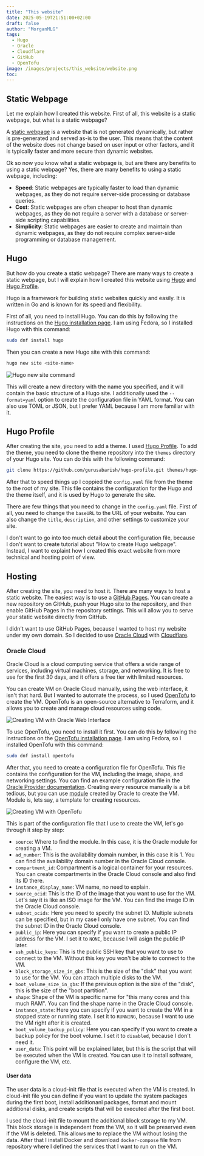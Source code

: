 ```yaml
---
title: "This website"
date: 2025-05-19T21:51:00+02:00
draft: false
author: "MorganMLG"
tags:
  - Hugo
  - Oracle
  - Cloudflare
  - GitHub
  - OpenTofu
image: /images/projects/this_website/website.png
toc:
---
```

## Static Webpage

Let me explain how I created this website. First of all, this website is a static webpage, but what is a static webpage? 

A [static webpage](https://en.wikipedia.org/wiki/Static_web_page) is a website that is not generated dynamically, but rather is pre-generated and served as-is to the user. This means that the content of the website does not change based on user input or other factors, and it is typically faster and more secure than dynamic websites. 

Ok so now you know what a static webpage is, but are there any benefits to using a static webpage? Yes, there are many benefits to using a static webpage, including:
- **Speed**: Static webpages are typically faster to load than dynamic webpages, as they do not require server-side processing or database queries.
- **Cost**: Static webpages are often cheaper to host than dynamic webpages, as they do not require a server with a database or server-side scripting capabilities.
- **Simplicity**: Static webpages are easier to create and maintain than dynamic webpages, as they do not require complex server-side programming or database management.

## Hugo

But how do you create a static webpage? There are many ways to create a static webpage, but I will explain how I created this website using [Hugo](https://gohugo.io/) and [Hugo Profile](https://github.com/gurusabarish/hugo-profile).

Hugo is a framework for building static websites quickly and easily. It is written in Go and is known for its speed and flexibility. 

First of all, you need to install Hugo. You can do this by following the instructions on the [Hugo installation page](https://gohugo.io/getting-started/installing/). I am using Fedora, so I installed Hugo with this command: 
```bash
sudo dnf install hugo
```

 Then you can create a new Hugo site with this command:
```bash
hugo new site <site-name>
```
![Hugo new site command](/images/projects/this_website/hugo_new_site.png)


This will create a new directory with the name you specified, and it will contain the basic structure of a Hugo site. I additionally used the `--format=yaml` option to create the configuration file in YAML format. You can also use TOML or JSON, but I prefer YAML because I am more familiar with it.

## Hugo Profile

After creating the site, you need to add a theme. I used [Hugo Profile](https://github.com/gurusabarish/hugo-profile). To add the theme, you need to clone the theme repository into the `themes` directory of your Hugo site. You can do this with the following command:
```bash
git clone https://github.com/gurusabarish/hugo-profile.git themes/hugo-profile
```

After that to speed things up I coppied the `config.yaml` file from the theme to the root of my site. This file contains the configuration for the Hugo and the theme itself, and it is used by Hugo to generate the site.

There are few things that you need to change in the `config.yaml` file. First of all, you need to change the `baseURL` to the URL of your website. You can also change the `title`, `description`, and other settings to customize your site.

I don't want to go into too much detail about the configuration file, because I don't want to create tutorial about "How to create Hugo webpage". Instead, I want to explaint how I created this exact website from more technical and hosting point of view.

## Hosting

After creating the site, you need to host it. There are many ways to host a static website. The easiest way is to use a [GitHub Pages](https://pages.github.com/). You can create a new repository on GitHub, push your Hugo site to the repository, and then enable GitHub Pages in the repository settings. This will allow you to serve your static website directly from GitHub.

I didn't want to use GitHub Pages, because I wanted to host my website under my own domain. So I decided to use [Oracle Cloud](https://www.oracle.com/cloud/) with [Cloudflare](https://www.cloudflare.com/).

### Oracle Cloud

Oracle Cloud is a cloud computing service that offers a wide range of services, including virtual machines, storage, and networking. It is free to use for the first 30 days, and it offers a free tier with limited resources.

You can create VM on Oracle Cloud manually, using the web interface, it isn't that hard. But I wanted to automate the process, so I used [OpenTofu](https://www.opentofu.org/) to create the VM. OpenTofu is an open-source alternative to Terraform, and it allows you to create and manage cloud resources using code.

![Creating VM with Oracle Web Interface](/images/projects/this_website/oracle_vm_creation.png)


To use OpenTofu, you need to install it first. You can do this by following the instructions on the [OpenTofu installation page](https://opentofu.org/docs/intro/install/). I am using Fedora, so I installed OpenTofu with this command:
```bash
sudo dnf install opentofu
```
After that, you need to create a configuration file for OpenTofu. This file contains the configuration for the VM, including the image, shape, and networking settings. You can find an example configuration file in the [Oracle Provider documentation](https://registry.terraform.io/providers/oracle/oci/latest/docs). Creating every resource manually is a bit tedious, but you can use [module](https://github.com/oracle-terraform-modules/terraform-oci-compute-instance) created by Oracle to create the VM. Module is, lets say, a template for creating resources.

![Creating VM with OpenTofu](/images/projects/this_website/opentofu_oci_module.png)


This is part of the configuration file that I use to create the VM, let's go through it step by step:
 - `source`: Where to find the module. In this case, it is the Oracle module for creating a VM.
 - `ad_number`: This is the availability domain number, in this case it is 1. You can find the availability domain number in the Oracle Cloud console.
 - `compartment_id`: Compartment is a logical container for your resources. You can create compartments in the Oracle Cloud console and also find its ID there.
 - `instance_display_name`: VM name, no need to explain.
 - `source_ocid`: This is the ID of the image that you want to use for the VM. Let's say it is like an ISO image for the VM. You can find the image ID in the Oracle Cloud console.
 - `subnet_ocids`: Here you need to specify the subnet ID. Multiple subnets can be specified, but in my case I only have one subnet. You can find the subnet ID in the Oracle Cloud console.
 - `public_ip`: Here you can specify if you want to create a public IP address for the VM. I set it to `NONE`, because I will asign the public IP later.
 - `ssh_public_keys`: This is the public SSH key that you want to use to connect to the VM. Without this key you won't be able to connect to the VM.
 - `block_storage_size_in_gbs`: This is the size of the "disk" that you want to use for the VM. You can attach multiple disks to the VM.
 - `boot_volume_size_in_gbs`: If the previous option is the size of the "disk", this is the size of the "boot partition".
- `shape`: Shape of the VM is specific name for "this many cores and this much RAM". You can find the shape name in the Oracle Cloud console.
- `instance_state`: Here you can specify if you want to create the VM in a stopped state or running state. I set it to `RUNNING`, because I want to use the VM right after it is created.
- `boot_volume_backup_policy`: Here you can specify if you want to create a backup policy for the boot volume. I set it to `disabled`, because I don't need it.
- `user_data`: This point will be explained later, but this is the script that will be executed when the VM is created. You can use it to install software, configure the VM, etc.

#### User data

The user data is a cloud-init file that is executed when the VM is created. In cloud-init file you can define if you want to update the system packages during the first boot, install additionanl packages, format and mount additional disks, and create scripts that will be executed after the first boot. 

I used the cloud-init file to mount the additional block storage to my VM. This block storage is independent from the VM, so it will be preserved even if the VM is deleted. This allows me to replace the VM without losing the data. After that I install Docker and download `docker-compose` file from repository where I defined the services that I want to run on the VM.


